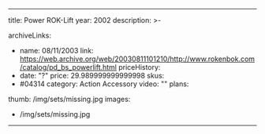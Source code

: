 
---
title: Power ROK-Lift
year: 2002
description: >-
  
archiveLinks:
  - name: 08/11/2003
    link: https://web.archive.org/web/20030811101210/http://www.rokenbok.com/catalog/pd_bs_powerlift.html
priceHistory:
  - date: "?"
    price: 29.989999999999998
skus:
  - #04314
category: Action Accessory
video: ""
plans:

thumb: /img/sets/missing.jpg
images:
  -  /img/sets/missing.jpg
---
